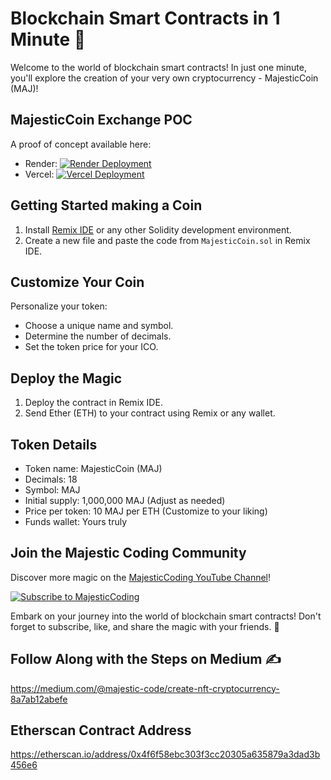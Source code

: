 # Blockchain Smart Contracts in 1 Minute 🚀

Welcome to the world of blockchain smart contracts! In just one minute, you'll explore the creation of your very own cryptocurrency - MajesticCoin (MAJ)!

## MajesticCoin Exchange POC

A proof of concept available here: 

- Render: [![Render Deployment](https://render.com/badges/deploy-button.svg)](https://maj-exchange.onrender.com/)
- Vercel: [![Vercel Deployment](https://vercel.com/button)](https://majestic-coin.vercel.app/)

## Getting Started making a Coin

1. Install [Remix IDE](https://remix.ethereum.org/) or any other Solidity development environment.
2. Create a new file and paste the code from `MajesticCoin.sol` in Remix IDE.

## Customize Your Coin

Personalize your token:
- Choose a unique name and symbol.
- Determine the number of decimals.
- Set the token price for your ICO.

## Deploy the Magic

1. Deploy the contract in Remix IDE.
2. Send Ether (ETH) to your contract using Remix or any wallet.

## Token Details

- Token name: MajesticCoin (MAJ)
- Decimals: 18
- Symbol: MAJ
- Initial supply: 1,000,000 MAJ (Adjust as needed)
- Price per token: 10 MAJ per ETH (Customize to your liking)
- Funds wallet: Yours truly

## Join the Majestic Coding Community

Discover more magic on the [MajesticCoding YouTube Channel](https://www.youtube.com/@majesticcoding/)!

[![Subscribe to MajesticCoding](https://img.shields.io/badge/Subscribe-MajesticCoding-red)](https://www.youtube.com/@majesticcoding/)

Embark on your journey into the world of blockchain smart contracts! Don't forget to subscribe, like, and share the magic with your friends. 🚀

## Follow Along with the Steps on Medium ✍️
https://medium.com/@majestic-code/create-nft-cryptocurrency-8a7ab12abefe

## Etherscan Contract Address
https://etherscan.io/address/0x4f6f58ebc303f3cc20305a635879a3dad3b456e6
